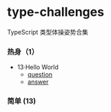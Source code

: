 # type-challenges

TypeScript 类型体操姿势合集

### 热身（1）

- 13·Hello World
  - [question](./playground/00013-warm-hello-world.ts)
  - [answer](https://github.com/type-challenges/type-challenges/issues/31822)

### 简单 (13)